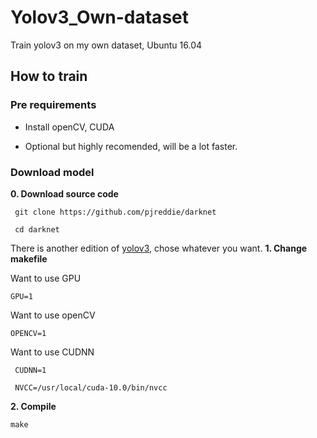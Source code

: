# Yolov3_Own-dataset
Train yolov3 on my own dataset, Ubuntu 16.04
## How to train
### Pre requirements

* Install openCV, CUDA

* Optional but highly recomended, will be a lot faster.
### Download model
**0. Download source code**

```
 git clone https://github.com/pjreddie/darknet
 
 cd darknet
```

There is another edition of [yolov3](https://github.com/AlexeyAB/darknet), chose whatever you want.
**1. Change makefile**

Want to use GPU

`GPU=1`

Want to use openCV

`OPENCV=1`

Want to use CUDNN

```
 CUDNN=1
 
 NVCC=/usr/local/cuda-10.0/bin/nvcc
```

**2. Compile**

`make`


